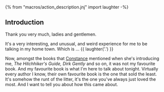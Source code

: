 {% from "macros/action_description.jnj" import laughter -%}

## Introduction

Thank you very much, ladies and gentlemen.

It's a very interesting, and unusual, and weird experience for me to be talking
in my home town. Which is ... {{ laughter('.') }}

Now, amongst the books that [Constance](http://www.carseywolf.ucsb.edu/constance-penley) mentioned when she's introducing me,
*The Hitchhiker's Guide, Dirk Gently* and so on, it was not my favourite book. And
my favourite book is what I'm here to talk about tonight. Virtually every author I know, their own favourite book is the one that sold the least. It's somehow the runt of the litter, it's the one you've always just loved the most.
And I want to tell you about how this came about.
